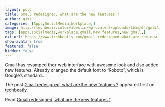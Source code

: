 ```yaml
---
layout: post
title: Gmail redesigned, what are the new features ?
author: gini
categories: [Apps,SocialMedia,Workplace,]
image: http://techbeats.colorvibes.in/wp-content/uploads/2018/04/gmail-redesigned-what-are-new-features-6.png
tags: [apps,socialmedia,workplace,gmail,new features,new gmail,]
ext_url: https://www.techbeatly.com/gmail-redesigned-what-are-the-new-features/
show-avatar: true
featured: false
hidden: false
---
```


<p>Gmail has revamped their web interface with awesome look and also added new features. Already changed the default font to &#8220;Roboto&#8221;, which is Google&#8217;s standard&#46;&#46;&#46;</p>
<p>The post <a href="https://www.techbeatly.com/gmail-redesigned-what-are-the-new-features/">Gmail redesigned, what are the new features ?</a> appeared first on <a href="https://www.techbeatly.com">techbeatly</a>.</p>

Read [Gmail redesigned, what are the new features ?](https://www.techbeatly.com/gmail-redesigned-what-are-the-new-features/).